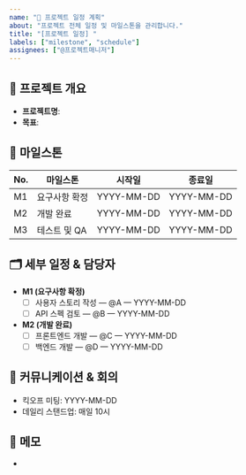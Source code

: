 ```yaml
---
name: "📆 프로젝트 일정 계획"
about: "프로젝트 전체 일정 및 마일스톤을 관리합니다."
title: "[프로젝트 일정] "
labels: ["milestone", "schedule"]
assignees: ["@프로젝트매니저"]
---
```


## 🔖 프로젝트 개요
- **프로젝트명**:
- **목표**:

## 🚩 마일스톤
| No. | 마일스톤          | 시작일       | 종료일       |
|----|-------------------|-------------|-------------|
| M1 | 요구사항 확정     | YYYY-MM-DD  | YYYY-MM-DD  |
| M2 | 개발 완료         | YYYY-MM-DD  | YYYY-MM-DD  |
| M3 | 테스트 및 QA      | YYYY-MM-DD  | YYYY-MM-DD  |

## 🗂️ 세부 일정 & 담당자
- **M1 (요구사항 확정)**
    - [ ] 사용자 스토리 작성 — @A — YYYY-MM-DD
    - [ ] API 스펙 검토 — @B — YYYY-MM-DD

- **M2 (개발 완료)**
    - [ ] 프론트엔드 개발 — @C — YYYY-MM-DD
    - [ ] 백엔드 개발 — @D — YYYY-MM-DD

## 🔌 커뮤니케이션 & 회의
- 킥오프 미팅: YYYY-MM-DD
- 데일리 스탠드업: 매일 10시

## 📝 메모
-  